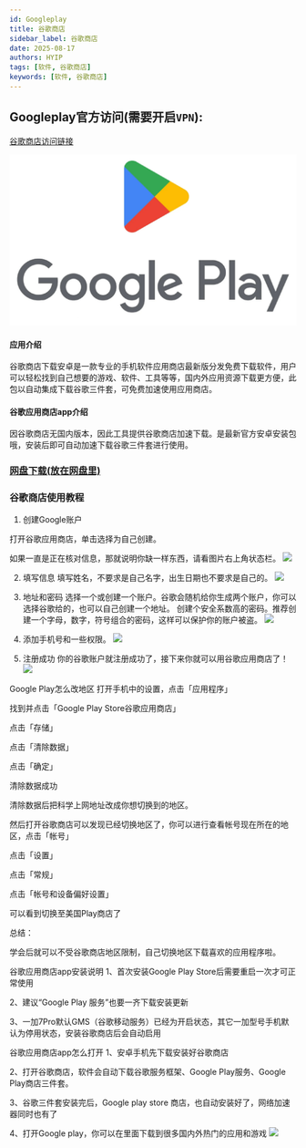 ```yaml
---
id: Googleplay
title: 谷歌商店
sidebar_label: 谷歌商店
date: 2025-08-17
authors: HYIP
tags: [软件, 谷歌商店]
keywords: [软件, 谷歌商店]
---
```

## Googleplay官方访问(需要开启`VPN`):
[谷歌商店访问链接](https://play.google.com)

![Googleplay](./GooglePlay.assets/image-GooglePlay.jpg)

#### 应用介绍
谷歌商店下载安卓是一款专业的手机软件应用商店最新版分发免费下载软件，用户可以轻松找到自己想要的游戏、软件、工具等等，国内外应用资源下载更方便，此包以自动集成下载谷歌三件套，可免费加速使用应用商店。

#### 谷歌应用商店app介绍
因谷歌商店无国内版本，因此工具提供谷歌商店加速下载。是最新官方安卓安装包哦，安装后即可自动加速下载谷歌三件套进行使用。

### [网盘下载(放在网盘里)](https://pan.quark.cn/s/022158d360e3)

### 谷歌商店使用教程
1. 创建Google账户

打开谷歌应用商店，单击选择为自己创建。

如果一直是正在核对信息，那就说明你缺一样东西，请看图片右上角状态栏。
![](http://pic.yx007.com/up/2024-8/2024080919005983525.jpg)

2. 填写信息
填写姓名，不要求是自己名字，出生日期也不要求是自己的。
![](http://pic.yx007.com/up/2024-8/2024080919005913023.jpg)

3. 地址和密码
选择一个或创建一个账户。谷歌会随机给你生成两个账户，你可以选择谷歌给的，也可以自己创建一个地址。
创建个安全系数高的密码。推荐创建一个字母，数字，符号组合的密码，这样可以保护你的账户被盗。
![](http://pic.yx007.com/up/2024-8/2024080919005929849.jpg)

4. 添加手机号和一些权限。
![](http://pic.yx007.com/up/2024-8/2024080919010086725.jpg)

5. 注册成功
你的谷歌账户就注册成功了，接下来你就可以用谷歌应用商店了！
![](http://pic.yx007.com/up/2024-8/2024080919010047202.jpg)

Google Play怎么改地区
打开手机中的设置，点击「应用程序」

找到并点击「Google Play Store谷歌应用商店」

点击「存储」

点击「清除数据」

点击「确定」

清除数据成功

清除数据后把科学上网地址改成你想切换到的地区。

然后打开谷歌商店可以发现已经切换地区了，你可以进行查看帐号现在所在的地区，点击「帐号」

点击「设置」

点击「常规」

点击「帐号和设备偏好设置」

可以看到切换至美国Play商店了

总结：

学会后就可以不受谷歌商店地区限制，自己切换地区下载喜欢的应用程序啦。

谷歌应用商店app安装说明
1、首次安装Google Play Store后需要重启一次才可正常使用

2、建议“Google Play 服务”也要一齐下载安装更新

3、一加7Pro默认GMS（谷歌移动服务）已经为开启状态，其它一加型号手机默认为停用状态，安装谷歌商店后会自动启用

谷歌应用商店app怎么打开
1、安卓手机先下载安装好谷歌商店

2、打开谷歌商店，软件会自动下载谷歌服务框架、Google Play服务、Google Play商店三件套。

3、谷歌三件套安装完后，Google play store 商店，也自动安装好了，网络加速器同时也有了

4、打开Google play，你可以在里面下载到很多国内外热门的应用和游戏
![](http://pic.yx007.com/up/2022-2/16450639746848127.png)




